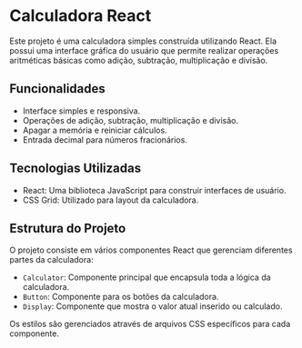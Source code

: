 # Calculadora React

Este projeto é uma calculadora simples construída utilizando React. Ela possui uma interface gráfica do usuário que permite realizar operações aritméticas básicas como adição, subtração, multiplicação e divisão.

## Funcionalidades

- Interface simples e responsiva.
- Operações de adição, subtração, multiplicação e divisão.
- Apagar a memória e reiniciar cálculos.
- Entrada decimal para números fracionários.

## Tecnologias Utilizadas

- React: Uma biblioteca JavaScript para construir interfaces de usuário.
- CSS Grid: Utilizado para layout da calculadora.

## Estrutura do Projeto

O projeto consiste em vários componentes React que gerenciam diferentes partes da calculadora:

- `Calculator`: Componente principal que encapsula toda a lógica da calculadora.
- `Button`: Componente para os botões da calculadora.
- `Display`: Componente que mostra o valor atual inserido ou calculado.

Os estilos são gerenciados através de arquivos CSS específicos para cada componente.
